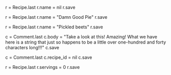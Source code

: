 <!-- Validate that the title of each recipe exists. -->

r = Recipe.last
r.name = nil
r.save

<!-- Validate that the title of each recipe is unique. -->

r = Recipe.last
r.name = "Damn Good Pie"
r.save

<!-- Validate that the title of each recipe contains "Brussels sprouts" in it. -->

r = Recipe.last
r.name = "Pickled beets"
r.save

<!-- Validate that the length of a comment be a maximum of 140 characters long. -->

c = Comment.last
c.body = "Take a look at this! Amazing! What we have here is a string that just so happens to be a little over one-hundred and forty characters long!!!"
c.save

<!-- Validate that a comment has a recipe. -->

c = Comment.last
c.recipe_id = nil
c.save

<!-- Validate that if a Recipe has a serving, it is greater than or equal to 1. -->

r = Recipe.last
r.servings = 0
r.save
